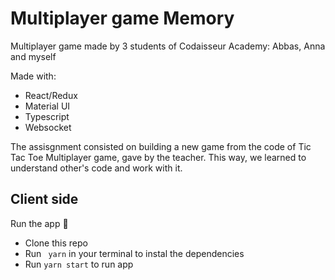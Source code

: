 # Multiplayer game Memory #

Multiplayer game made by 3 students of Codaisseur Academy: Abbas, Anna and myself 

Made with:

* React/Redux
* Material UI
* Typescript
* Websocket

The assisgnment consisted on building a new game from the code of Tic Tac Toe Multiplayer game, gave by the teacher. This way, we learned to understand other's code and work with it.

## Client side

Run the app 🚀

* Clone this repo
* Run ` yarn` in your terminal to instal the dependencies
* Run `yarn start` to run app



